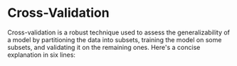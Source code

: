 # Cross-Validation
Cross-validation is a robust technique used to assess the generalizability of a model by partitioning the data into subsets, training the model on some subsets, and validating it on the remaining ones. Here's a concise explanation in six lines:
